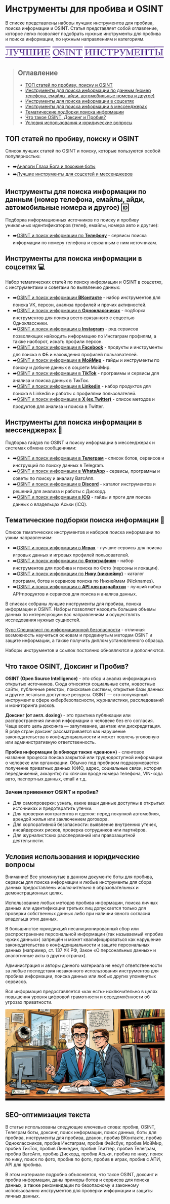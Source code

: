 # Инструменты для пробива и OSINT
В списке представлены наборы лучших инструментов для пробива, поиска информации и OSINT. Статья представляет собой оглавление, которое легко позволяет подобрать нужные инструменты для пробива и поиска информации, по нужным направлениям и категориям.

![Лучшие OSINT инструменты](luchie_OSINT_instrumenti.jpg)

>## Оглавление
>* [ТОП статей по пробиву, поиску и OSINT](https://github.com/OSINT-searcher/probiv_i_OSINT_instrumenti/blob/main/README.md#%D1%82%D0%BE%D0%BF-%D1%81%D1%82%D0%B0%D1%82%D0%B5%D0%B9-%D0%BF%D0%BE-%D0%BF%D1%80%D0%BE%D0%B1%D0%B8%D0%B2%D1%83-%D0%BF%D0%BE%D0%B8%D1%81%D0%BA%D1%83-%D0%B8-osint)
>* [Инструменты для поиска информации по данным (номер телефона, емайлы, айди, автомобильные номера и другое)](https://github.com/OSINT-searcher/probiv_i_OSINT_instrumenti/blob/main/README.md#%D0%B8%D0%BD%D1%81%D1%82%D1%80%D1%83%D0%BC%D0%B5%D0%BD%D1%82%D1%8B-%D0%B4%D0%BB%D1%8F-%D0%BF%D0%BE%D0%B8%D1%81%D0%BA%D0%B0-%D0%B8%D0%BD%D1%84%D0%BE%D1%80%D0%BC%D0%B0%D1%86%D0%B8%D0%B8-%D0%BF%D0%BE-%D0%B4%D0%B0%D0%BD%D0%BD%D1%8B%D0%BC-%D0%BD%D0%BE%D0%BC%D0%B5%D1%80%D0%B0-%D0%B5%D0%BC%D0%B0%D0%B9%D0%BB%D1%8B-%D0%B0%D0%B9%D0%B4%D0%B8-)
>* [Инструменты для поиска информации в соцсетях](https://github.com/OSINT-searcher/probiv_i_OSINT_instrumenti/blob/main/README.md#%D0%B8%D0%BD%D1%81%D1%82%D1%80%D1%83%D0%BC%D0%B5%D0%BD%D1%82%D1%8B-%D0%B4%D0%BB%D1%8F-%D0%BF%D0%BE%D0%B8%D1%81%D0%BA%D0%B0-%D0%B8%D0%BD%D1%84%D0%BE%D1%80%D0%BC%D0%B0%D1%86%D0%B8%D0%B8-%D0%B2-%D1%81%D0%BE%D1%86%D1%81%D0%B5%D1%82%D1%8F%D1%85-)
>* [Инструменты для поиска информации в мессенджерах](https://github.com/OSINT-searcher/probiv_i_OSINT_instrumenti/blob/main/README.md#%D0%B8%D0%BD%D1%81%D1%82%D1%80%D1%83%D0%BC%D0%B5%D0%BD%D1%82%D1%8B-%D0%B4%D0%BB%D1%8F-%D0%BF%D0%BE%D0%B8%D1%81%D0%BA%D0%B0-%D0%B8%D0%BD%D1%84%D0%BE%D1%80%D0%BC%D0%B0%D1%86%D0%B8%D0%B8-%D0%B2-%D0%BC%D0%B5%D1%81%D1%81%D0%B5%D0%BD%D0%B4%D0%B6%D0%B5%D1%80%D0%B0%D1%85-)
>* [Тематические подборки поиска информации](https://github.com/OSINT-searcher/probiv_i_OSINT_instrumenti/blob/main/README.md#%D1%82%D0%B5%D0%BC%D0%B0%D1%82%D0%B8%D1%87%D0%B5%D1%81%D0%BA%D0%B8%D0%B5-%D0%BF%D0%BE%D0%B4%D0%B1%D0%BE%D1%80%D0%BA%D0%B8-%D0%BF%D0%BE%D0%B8%D1%81%D0%BA%D0%B0-%D0%B8%D0%BD%D1%84%D0%BE%D1%80%D0%BC%D0%B0%D1%86%D0%B8%D0%B8-)
>* [Что такое OSINT, Доксинг и Пробив?](https://github.com/OSINT-searcher/probiv_i_OSINT_instrumenti/blob/main/README.md#%D1%87%D1%82%D0%BE-%D1%82%D0%B0%D0%BA%D0%BE%D0%B5-osint-%D0%B4%D0%BE%D0%BA%D1%81%D0%B8%D0%BD%D0%B3-%D0%B8-%D0%BF%D1%80%D0%BE%D0%B1%D0%B8%D0%B2)
>* [Условия использования и юридические вопросы](https://github.com/OSINT-searcher/probiv_i_OSINT_instrumenti/blob/main/README.md#%D1%83%D1%81%D0%BB%D0%BE%D0%B2%D0%B8%D1%8F-%D0%B8%D1%81%D0%BF%D0%BE%D0%BB%D1%8C%D0%B7%D0%BE%D0%B2%D0%B0%D0%BD%D0%B8%D1%8F-%D0%B8-%D1%8E%D1%80%D0%B8%D0%B4%D0%B8%D1%87%D0%B5%D1%81%D0%BA%D0%B8%D0%B5-%D0%B2%D0%BE%D0%BF%D1%80%D0%BE%D1%81%D1%8B)

## ТОП статей по пробиву, поиску и OSINT
Список лучших статей по OSINT и поиску, которые пользуются особой популярностью:
* ➡️[Аналоги Глаза Бога и похожие боты](https://github.com/OSINT-searcher/analogi_Glaza_Boga)
* ➡️[Лучшие инструменты для соцсетей и мессенджеров](https://github.com/OSINT-searcher/probiv_socsetei_i_messengerov)

## Инструменты для поиска информации по данным (номер телефона, емайлы, айди, автомобильные номера и другое) 🆔
Подборка информационных источников по поиску и пробиву уникальных идентификаторов (телеф, емайлы, номера авто и другие):
* ➡️[OSINT и поиск информации по **Телефону**](https://github.com/OSINT-searcher/OSINT_i_probiv_po_telefonu) - сервисы поиска информации по номеру телефона и связанным с ним источникам.

## Инструменты для поиска информации в соцсетях 💻
Набор тематических статей по поиску информации и OSINT в соцсетях, с инструментами и советами по выявлению данных:
* ➡️[OSINT и поиск информации **ВКонтакте**](https://github.com/OSINT-searcher/OSINT_i_probiv_VKontakte) - набор инструментов для поиска VK, персон, анализа профилей и прочих активностей.
* ➡️[OSINT и поиск информации в **Одноклассниках**](https://github.com/OSINT-searcher/OSINT_i_probiv_Odnoklassniki) - подборка инструментов для поиска всего связанного с соцсетью Одноклассники.
* ➡️[OSINT и поиск информации в **Instagram**](https://github.com/OSINT-searcher/OSINT_i_probiv_Instagram) - ряд сервисов позволяющих найходить информацию по Инстаграм профилям, а также наоборот, искать профили персон.
* ➡️[OSINT и поиск информации в **Facebook**](https://github.com/OSINT-searcher/OSINT_i_probiv_Facebook) - продукты и инструменты для поиска в ФБ и нахождения профилей пользователей.
* ➡️[OSINT и поиск информации в **МойМир**](https://github.com/OSINT-searcher/OSINT_i_probiv_MoyMir) - гайды и инструменты по поиску и добыче данных в соцсети МойМир.
* ➡️[OSINT и поиск информации в **TikTok**](https://github.com/OSINT-searcher/OSINT_i_probiv_TikTok) - программы и сервисы для анализа и поиска данных в ТикТок.
* ➡️[OSINT и поиск информации в **Linkedin**](https://github.com/OSINT-searcher/OSINT_i_probiv_Linkedin) - набор продуктов для поиска в Linkedin и работы с профилями пользователей.
* ➡️[OSINT и поиск информации в **X (ex.Twitter)**](https://github.com/OSINT-searcher/OSINT_i_probiv_X-Twitter) - список методов и продуктов для анализа и поиска в Twitter.

## Инструменты для поиска информации в мессенджерах 📱
Подборка гайдов по OSINT и поиску информации в мессенджерах и системах обмена сообщениями:
* ➡️[OSINT и поиск информации в **Телеграм**](https://github.com/OSINT-searcher/OSINT_i_probiv_Telegram) - список ботов, сервисов и инструкций по поиску данных в Telegram.
* ➡️[OSINT и поиск информации в **WhatsApp**](https://github.com/OSINT-searcher/OSINT_i_probiv_WhatsApp) - сервисы, программы и советы по поиску и анализу ВатсАпп.
* ➡️[OSINT и поиск информации в **Discord**](https://github.com/OSINT-searcher/OSINT_i_probiv_Discord) - каталог инструментов и решений для анализа и работы с Дискорд.
* ➡️[OSINT и поиск информации в **ICQ**](https://github.com/OSINT-searcher/OSINT_i_probiv_ICQ) - гайды и проги для поиска данных о владельцах Аськи (ICQ).

## Тематические подборки поиска информации 🎲
Список тематических инструментов и наборов поиска информации по узким направлениям:
* ➡️[OSINT и поиск информации в **Играх**](https://github.com/OSINT-searcher/OSINT_i_probiv_v_igrah-GAMEINT) - лучшие сервисы для поиска игровых данных и игровых профилей пользователей.
* ➡️[OSINT и поиск информации по **Фотографиям**](https://github.com/OSINT-searcher/OSINT_i_probiv_po_foto) - набор инструментов для пробива и поиска по Фото (персоны и локации).
* ➡️[OSINT и поиск информации по **Нику (никнейму)**](https://github.com/OSINT-searcher/OSINT_i_probiv_po_niku) - каталог программ, ботов и сервисов поиска по Никнеймам (Nicknames).
* ➡️[OSINT и поиск информации с **API для разработки**](https://github.com/OSINT-searcher/poisk_informacii_s_API) - лучший набор API-продуктов и сервисов для поиска и анализа данных.

В списках собраны лучшие инструменты для пробива, поиска информации и OSINT. Наборы позволяют находить большие объемы данных по интересующим вас направлениям и осуществлять исследования нужных сущностей.

[Курс Специалист по информационной безопасности](https://netology.ru/programs/informationsecurity?utm_source=advcake&utm_medium=referral&utm_campaign=affiliate&utm_content=r1229285&advcake_params=e11d427d4d936162ab2021ccd5239cca&utm_term=e11d427d4d936162ab2021ccd5239cca&refadv=&advcake_method=2&m=2) - отличная возможность научиться основам и продвинутым методам OSINT и защите информации, а также получить диплом установленного образца.

Наборы инструментов и ссылок постоянно обновляются и дополняются.

## Что такое OSINT, Доксинг и Пробив?
**OSINT (Open Source Intelligence)** - это сбор и анализ информации из открытых источников. Сюда относятся социальные сети, новостные сайты, публичные реестры, поисковые системы, открытые базы данных и другие легально доступные ресурсы. OSINT — это популярный инструмент в сфере кибербезопасности, журналистики, расследований и мониторинга рисков.

**Доксинг (от англ. doxing)** - это практика публикации или распространения личной информации о человеке без его согласия. Чаще всего цель доксинга — запугивание, шантаж или дискредитация. В ряде стран доксинг рассматривается как нарушение законодательства о конфиденциальности и может повлечь уголовную или административную ответственность.

**Пробив информации (в обиходе также «деанон»)** - сленговое название процесса поиска закрытой или труднодоступной информации о человеке или организации. Обычно под пробивом подразумевается получение приватных данных (ФИО, адрес, социальные связи, история передвижений, аккаунты) по ключам вроде номера телефона, VIN-кода авто, паспортных данных, email и т.д.

### Зачем применяют OSINT и пробив?
* Для самопроверки: узнать, какие ваши данные доступны в открытых источниках и предотвратить утечки.
* Для проверки контрагентов и сделок: перед покупкой автомобиля, арендой жилья или заключением договора.
* Для корпоративной безопасности: выявление внутренних утечек, инсайдерских рисков, проверка сотрудников или партнёров.
* Для журналистских расследований или правозащитной деятельности.

## Условия использования и юридические вопросы
Внимание! Все упомянутые в данном документе боты для пробива, сервисы для поиска информации и любые инструменты для сбора данных предоставлены исключительно в образовательных и демонстрационных целях.

Использование любых методов пробива информации, поиска личных данных или идентификации третьих лиц допускается только для проверки собственных данных либо при наличии явного согласия владельца этих данных.

В большинстве юрисдикций несанкционированный сбор или распространение персональной информации (так называемый «пробив чужих данных») запрещён и может квалифицироваться как нарушение законодательства о конфиденциальности и защите персональных данных (например, ст. 137 УК РФ, Закон «О персональных данных» и аналогичные акты в других странах).

Администрация и авторы данного материала не несут ответственности за любые последствия незаконного использования инструментов для пробива информации, поиска данных или любых других упомянутых сервисов.

Вся информация предоставляется «как есть» исключительно в целях повышения уровня цифровой грамотности и осведомлённости об угрозах приватности.

![Пробив и поиск информации](probiv_OSINT_poisk_informacii.jpg)

## SEO-оптимизация текста
В статье использованы следующие ключевые слова: пробив, OSINT, Телеграм боты, доксинг, поиск информации, поиск данных, боты для пробива, инструменты для пробива, деанон, пробив ВКонтакте, пробив Одноклассников, пробив Инстаграм, пробив Фейсбук, пробив МойМир, пробив ТикТок, пробив Линкедин, пробив Твиттер, пробив Телеграм, пробив ВатсАпп, пробив Дискорд, пробив Аськи, пробив по нику, поиск по нику, поиск по фото, пробив по фото, пробив в играх, пробив с АПИ, API для пробива.

В этом материале подробно объясняется, что такое OSINT, доксинг и пробив информации, даны примеры ботов и сервисов для поиска данных, а также рекомендации по безопасному и законному использованию инструментов для проверки информации и защиты личных данных.
